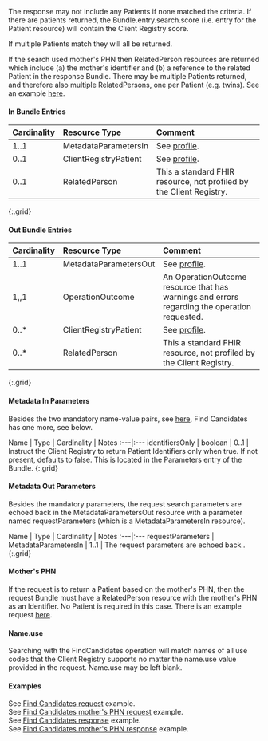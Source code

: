 
The response may not include any Patients if none matched the criteria.  If there are patients returned, the Bundle.entry.search.score (i.e. entry for the Patient resource) will contain the Client Registry score.

If multiple Patients match they will all be returned.

If the search used mother's PHN then RelatedPerson resources are returned which include (a) the mother's identifier and (b) a reference to the related Patient in the response Bundle.  There may be multiple Patients returned, and therefore also multiple RelatedPersons, one per Patient (e.g. twins).  See an example [here](Bundle-Bundle-FindCandidates-Response-MomsPHN-Example.html).

#### In Bundle Entries

Cardinality | Resource Type | Comment
:---|:---|:---
1..1 | MetadataParametersIn | See [profile](StructureDefinition-bc-metadata-parameters-in.html).
0..1 | ClientRegistryPatient | See [profile](StructureDefinition-bc-patient.html).
0..1 | RelatedPerson | This a standard FHIR resource, not profiled by the Client Registry.
{:.grid}

#### Out Bundle Entries

Cardinality | Resource Type | Comment
:---|:---|:---
1..1 | MetadataParametersOut | See [profile](StructureDefinition-bc-metadata-parameters-out.html).
1,,1 | OperationOutcome | An OperationOutcome resource that has warnings and errors regarding the operation requested.
0..* | ClientRegistryPatient | See [profile](StructureDefinition-bc-patient.html).
0..* | RelatedPerson | This a standard FHIR resource, not profiled by the Client Registry.
{:.grid}

#### Metadata In Parameters

Besides the two mandatory name-value pairs, see [here](StructureDefinition-bc-metadata-parameters-in.html), Find Candidates has one more, see below.

Name | Type | Cardinality | Notes
:---|:---
identifiersOnly | boolean | 0..1 | Instruct the Client Registry to return Patient Identifiers only when true. If not present, defaults to false. This is located in the Parameters entry of the Bundle.
{:.grid}

#### Metadata Out Parameters

Besides the mandatory parameters, the request search parameters are echoed back in the MetadataParametersOut resource with a parameter named requestParameters (which is a MetadataParametersIn resource).

Name | Type | Cardinality | Notes
:---|:---
requestParameters | MetadataParametersIn | 1..1 | The request parameters are echoed back..
{:.grid}

#### Mother's PHN

If the request is to return a Patient based on the mother's PHN, then the request Bundle must have a RelatedPerson resource with the mother's PHN as an Identifier.  No Patient is required in this case.  There is an example request [here](Bundle-FindNewbornByMumsPHN-Request.html).

#### Name.use

Searching with the FindCandidates operation will match names of all use codes that the Client Registry supports no matter the name.use value provided in the request.  Name.use may be left blank.

#### Examples

See [Find Candidates request](Bundle-FindCandidates-Request.html) example.  
See [Find Candidates mother's PHN request](Bundle-FindNewbornByMumsPHN-request.html) example.  
See [Find Candidates response](Bundle-FindCandidates-response.html) example.  
See [Find Candidates mother's PHN response](Bundle-FindNewbornByMumsPHN-response.html) example.  

